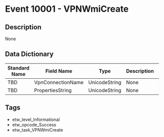 # Event 10001 - VPNWmiCreate

## Description
None

## Data Dictionary
|Standard Name|Field Name|Type|Description|Sample Value|
|---|---|---|---|---|
|TBD|VpnConnectionName|UnicodeString|None|`None`|
|TBD|PropertiesString|UnicodeString|None|`None`|

## Tags
* etw_level_Informational
* etw_opcode_Success
* etw_task_VPNWmiCreate